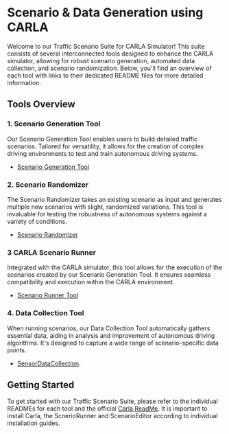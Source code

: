 # Scenario & Data Generation using CARLA

Welcome to our Traffic Scenario Suite for CARLA Simulator! This suite consists of several interconnected tools designed to enhance the CARLA simulator, allowing for robust scenario generation, automated data collection, and scenario randomization. Below, you'll find an overview of each tool with links to their dedicated README files for more detailed information.

## Tools Overview

### 1. Scenario Generation Tool

Our Scenario Generation Tool enables users to build detailed traffic scenarios. Tailored for versatility, it allows for the creation of complex driving environments to test and train autonomous driving systems.

- [Scenario Generation Tool](https://github.com/jodi106/AI_Testing_Simulator)

### 2. Scenario Randomizer

The Scenario Randomizer takes an existing scenario as input and generates multiple new scenarios with slight, randomized variations. This tool is invaluable for testing the robustness of autonomous systems against a variety of conditions.

- [Scenario Randomizer](/runnerTool/randomizer/README.md)

### 3 CARLA Scenario Runner

Integrated with the CARLA simulator, this tool allows for the execution of the scenarios created by our Scenario Generation Tool. It ensures seamless compatibility and execution within the CARLA environment.

- [Scenario Runner Tool](https://github.com/jodi106/AI_Testing_Simulator)

### 4. Data Collection Tool

When running scenarios, our Data Collection Tool automatically gathers essential data, aiding in analysis and improvement of autonomous driving algorithms. It's designed to capture a wide range of scenario-specific data points.

- [SensorDataCollection](PythonAPI/SensorDataCollection/readme.md).



## Getting Started

To get started with our Traffic Scenario Suite, please refer to the individual READMEs for each tool and the official [Carla ReadMe](https://github.com/carla-simulator/carla). It is important to install Carla, the ScnerioRunner and ScenarioEditor according to individual installation guides.


